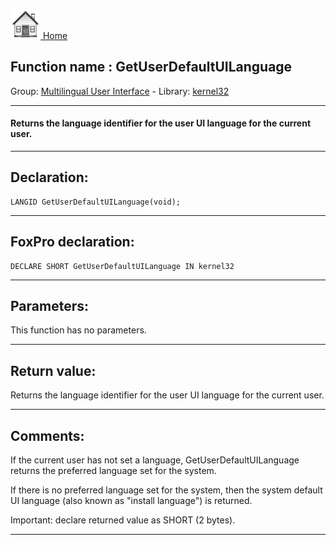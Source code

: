 [<img src="../../images/home.png"> Home ](https://github.com/VFPX/Win32API)  

## Function name : GetUserDefaultUILanguage
Group: [Multilingual User Interface](../../functions_group.md#Multilingual_User_Interface)  -  Library: [kernel32](../../../libraries.md#kernel32)  
***  


#### Returns the language identifier for the user UI language for the current user.
***  


## Declaration:
```foxpro  
LANGID GetUserDefaultUILanguage(void);  
```  
***  


## FoxPro declaration:
```foxpro  
DECLARE SHORT GetUserDefaultUILanguage IN kernel32  
```  
***  


## Parameters:
This function has no parameters.  
***  


## Return value:
Returns the language identifier for the user UI language for the current user.  
***  


## Comments:
If the current user has not set a language, GetUserDefaultUILanguage returns the preferred language set for the system.   
  
If there is no preferred language set for the system, then the system default UI language (also known as "install language") is returned.  
  
Important: declare returned value as SHORT (2 bytes).  
  
***  

